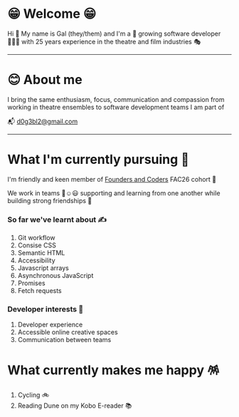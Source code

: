 # 😁 Welcome 😁

Hi :wave: My name is Gal (they/them) and I'm a 🌱 growing software developer 🧑🏻‍💻 
with 25 years experience in the theatre and film industries 🎭 

---

# 😊 About me 

I bring the same enthusiasm, focus, communication and compassion from working in theatre ensembles to software development teams I am part of

📬 d0g3bl2@gmail.com

---

# What I'm currently pursuing 🐾

I'm friendly and keen member of [Founders and Coders](https://www.foundersandcoders.com/) FAC26 cohort 🎏

We work in teams 🙂☺️😃 supporting and learning from one another while building strong friendships 💪

### So far we've learnt about ✍️ 
1. Git workflow 
2. Consise CSS
3. Semantic HTML
4. Accessibility
5. Javascript arrays
6. Asynchronous JavaScript  
7. Promises 
8. Fetch requests 

### Developer interests 🫠
1. Developer experience 
2. Accessible online creative spaces 
3. Communication between teams 

# What currently makes me happy 🪅
1. Cycling 🚲
2. Reading Dune on my Kobo E-reader 📚




<!--
**d0g3bl2/d0g3bl2** is a ✨ _special_ ✨ repository because its `README.md` (this file) appears on your GitHub profile.

Here are some ideas to get you started:

- 🔭 I’m currently working on ...
- 🌱 I’m currently learning ...
- 👯 I’m looking to collaborate on ...
- 🤔 I’m looking for help with ...
- 💬 Ask me about ...
- 📫 How to reach me: ...
- 😄 Pronouns: ...
- ⚡ Fun fact: ...
-->
